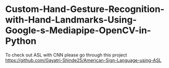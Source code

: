 # Custom-Hand-Gesture-Recognition-with-Hand-Landmarks-Using-Google-s-Mediapipe-OpenCV-in-Python

To check out ASL with CNN please go through this project
https://github.com/Gayatri-Shinde25/American-Sign-Language-using-ASL
